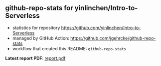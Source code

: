 ## github-repo-stats for yinlinchen/Intro-to-Serverless

- statistics for repository https://github.com/yinlinchen/Intro-to-Serverless
- managed by GitHub Action: https://github.com/jgehrcke/github-repo-stats
- workflow that created this README: `github-repo-stats`

**Latest report PDF**: [report.pdf](https://github.com/yinlinchen/Intro-to-Serverless/raw/github-repo-stats/yinlinchen/Intro-to-Serverless/latest-report/report.pdf)

